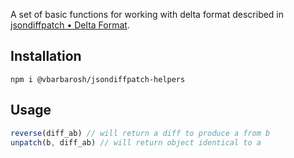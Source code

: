 A set of basic functions for working with delta format described in
[jsondiffpatch • Delta Format](https://github.com/benjamine/jsondiffpatch/blob/master/docs/deltas.md).

## Installation

```shell
npm i @vbarbarosh/jsondiffpatch-helpers
```

## Usage

```javascript
reverse(diff_ab) // will return a diff to produce a from b
unpatch(b, diff_ab) // will return object identical to a
```

